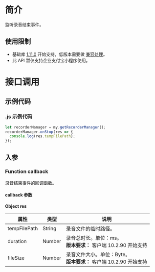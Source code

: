 # 简介

监听录音结束事件。

## 使用限制

- 基础库 [1.11.0](https://opendocs.alipay.com/mini/framework/lib) 开始支持，低版本需要做 [兼容处理](https://docs.alipay.com/mini/framework/compatibility)。
- 此 API 暂仅支持企业支付宝小程序使用。

# 接口调用

## 示例代码

### .js 示例代码

```javascript
let recorderManager = my.getRecorderManager();
recorderManager.onStop(res => {
  console.log(res.tempFilePath);
});
```

## 入参

### Function callback

录音结束事件的回调函数。

#### callback 参数

**Object res**

| **属性**     | **类型** | **说明**             |
| ------------ | -------- | -------------------- |
| tempFilePath | String   | 录音文件的临时路径。 |
| duration | Number   | 录音总时长。单位：ms。<br/> **版本要求：** 客户端 10.2.90 开始支持 <br/>|
| fileSize | Number   | 录音文件大小。单位：Byte。<br/> **版本要求：** 客户端 10.2.90 开始支持 <br/> |
